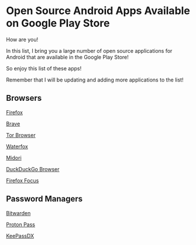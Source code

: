 # Open Source Android Apps Available on Google Play Store

How are you!

In this list, I bring you a large number of open source applications for Android that are available in the Google Play Store!

So enjoy this list of these apps!

Remember that I will be updating and adding more applications to the list!

## Browsers
[Firefox](https://play.google.com/store/apps/details?id=org.mozilla.firefox)

[Brave](https://play.google.com/store/apps/details?id=com.brave.browser)

[Tor Browser](https://play.google.com/store/apps/details?id=org.torproject.torbrowser)

[Waterfox](https://play.google.com/store/apps/details?id=net.waterfox.android.release)

[Midori](https://play.google.com/store/apps/details?id=org.midorinext.android)

[DuckDuckGo Browser](https://play.google.com/store/apps/details?id=com.duckduckgo.mobile.android)

[Firefox Focus](https://play.google.com/store/apps/details?id=org.mozilla.focus)

## Password Managers
[Bitwarden](https://play.google.com/store/apps/details?id=com.x8bit.bitwarden)

[Proton Pass](https://play.google.com/store/apps/details?id=proton.android.pass)

[KeePassDX](https://play.google.com/store/apps/details?id=com.kunzisoft.keepass.free)
